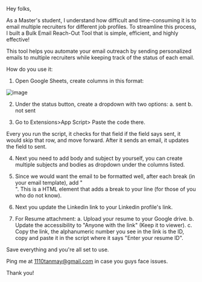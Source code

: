 Hey folks,

As a Master's student, I understand how difficult and time-consuming it is to email multiple recruiters for different job profiles. To streamline this process, I built a Bulk Email Reach-Out Tool that is simple, efficient, and highly effective!

This tool helps you automate your email outreach by sending personalized emails to multiple recruiters while keeping track of the status of each email.

How do you use it:

1. Open Google Sheets, create columns in this format:

![image](https://github.com/user-attachments/assets/a2862491-084f-4834-896a-1e94e88dac4b)

2. Under the status button, create a dropdown with two options: 
a. sent
b. not sent 

3. Go to Extensions>App Script> Paste the code there.

Every you run the script, it checks for that field if the field says sent, it would skip that row, and move forward. After it sends an email, it updates the field to sent. 

4. Next you need to add body and subject by yourself, you can create multiple subjects and bodies as dropdown under the columns listed. 

5. Since we would want the email to be formatted well, after each break (in your email template), add "<br>". This is a HTML element that adds a break to your line (for those of you who do not know). 

6. Next you update the Linkedin link to your Linkedin profile's link. 

7. For Resume attachment:
a. Upload your resume to your Google drive. 
b. Update the accessibility to "Anyone with the link" (Keep it to viewer).
c. Copy the link, the alphanumeric number you see in the link is the ID, copy and paste it in the script where it says "Enter your resume ID". 

Save everything and you're all set to use.

Ping me at 1110tanmay@gmail.com in case you guys face issues.

Thank you!
